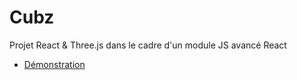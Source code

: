 # Cubz
Projet React & Three.js dans le cadre d'un module JS avancé React
- [Démonstration](https://cubz.albchr.dev)